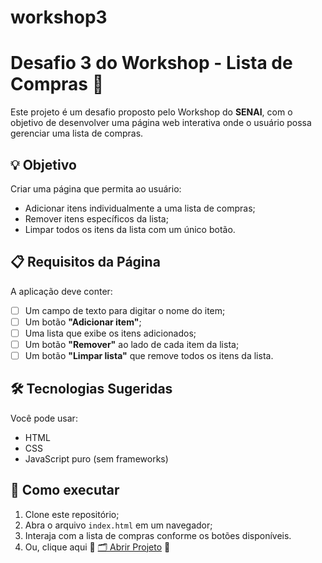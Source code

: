 # workshop3

# Desafio 3 do Workshop - Lista de Compras 🛒

Este projeto é um desafio proposto pelo Workshop do **SENAI**, com o objetivo de desenvolver uma página web interativa onde o usuário possa gerenciar uma lista de compras.

## 💡 Objetivo

Criar uma página que permita ao usuário:

- Adicionar itens individualmente a uma lista de compras;
- Remover itens específicos da lista;
- Limpar todos os itens da lista com um único botão.

## 📋 Requisitos da Página


A aplicação deve conter:


- [ ] Um campo de texto para digitar o nome do item;
- [ ] Um botão **"Adicionar item"**;
- [ ] Uma lista que exibe os itens adicionados;
- [ ] Um botão **"Remover"** ao lado de cada item da lista;
- [ ] Um botão **"Limpar lista"** que remove todos os itens da lista.

## 🛠 Tecnologias Sugeridas

Você pode usar:

- HTML
- CSS
- JavaScript puro (sem frameworks)

## 🚀 Como executar

1. Clone este repositório;
2. Abra o arquivo `index.html` em um navegador;
3. Interaja com a lista de compras conforme os botões disponíveis.
4. Ou, clique aqui 🔗 [🗂️ Abrir Projeto](https://wagnermarcellus.github.io/workshop3/) 🔗


